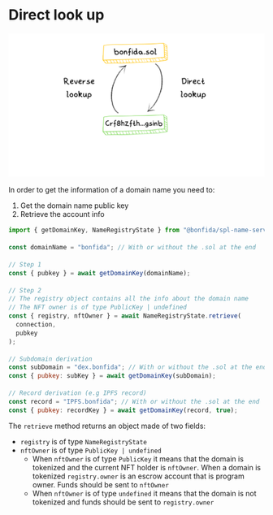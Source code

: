 # Direct look up

![direct-reverse](../assets/direct-reverse.png)

In order to get the information of a domain name you need to:

1. Get the domain name public key
2. Retrieve the account info

```js
import { getDomainKey, NameRegistryState } from "@bonfida/spl-name-service";

const domainName = "bonfida"; // With or without the .sol at the end

// Step 1
const { pubkey } = await getDomainKey(domainName);

// Step 2
// The registry object contains all the info about the domain name
// The NFT owner is of type PublicKey | undefined
const { registry, nftOwner } = await NameRegistryState.retrieve(
  connection,
  pubkey
);

// Subdomain derivation
const subDomain = "dex.bonfida"; // With or without the .sol at the end
const { pubkey: subKey } = await getDomainKey(subDomain);

// Record derivation (e.g IPFS record)
const record = "IPFS.bonfida"; // With or without the .sol at the end
const { pubkey: recordKey } = await getDomainKey(record, true);
```

The `retrieve` method returns an object made of two fields:

- `registry` is of type `NameRegistryState`
- `nftOwner` is of type `PublicKey | undefined`
  - When `nftOwner` is of type `PublicKey` it means that the domain is tokenized and the current NFT holder is `nftOwner`. When a domain is tokenized `registry.owner` is an escrow account that is program owner. Funds should be sent to `nftOwner`
  - When `nftOwner` is of type `undefined` it means that the domain is not tokenized and funds should be sent to `registry.owner`
